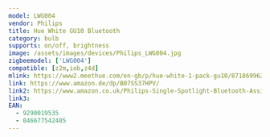 ```yaml
---
model: LWG004
vendor: Philips
title: Hue White GU10 Bluetooth
category: bulb
supports: on/off, brightness
image: /assets/images/devices/Philips_LWG004.jpg
zigbeemodel: ['LWG004']
compatible: [z2m,iob,z4d]
mlink: https://www2.meethue.com/en-gb/p/hue-white-1-pack-gu10/8718699628697
link: https://www.amazon.de/dp/B07SS37HPV/
link2: https://www.amazon.co.uk/Philips-Single-Spotlight-Bluetooth-Assistant/dp/B07SS37HPV/
link3: 
EAN: 
  - 9290019535
  - 046677542405
---
```

